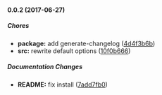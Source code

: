 #### 0.0.2 (2017-06-27)

##### Chores

* **package:** add generate-changelog ([4d4f3b6b](https://github.com/lgaticaq/pug-beautifier-cli/commit/4d4f3b6bd7a2db9efae9fecf17b20d757f430ff7))
* **src:** rewrite default options ([10f0b666](https://github.com/lgaticaq/pug-beautifier-cli/commit/10f0b66675a3412bf3eed03a2b7cbb3931044530))

##### Documentation Changes

* **README:** fix install ([7add7fb0](https://github.com/lgaticaq/pug-beautifier-cli/commit/7add7fb007f9c2dec43af9dd5eecb6d7d8e7ca7b))

